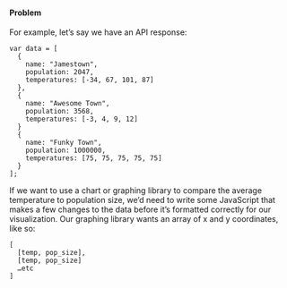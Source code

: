 #### Problem

For example, let’s say we have an API response:
```
var data = [
  {
    name: "Jamestown",
    population: 2047,
    temperatures: [-34, 67, 101, 87]
  },
  {
    name: "Awesome Town",
    population: 3568,
    temperatures: [-3, 4, 9, 12]
  }
  {
    name: "Funky Town",
    population: 1000000,
    temperatures: [75, 75, 75, 75, 75]
  }
];
```

If we want to use a chart or graphing library to compare the average temperature to population size, we’d need to write some JavaScript that makes a few changes to the data before it’s formatted correctly for our visualization. Our graphing library wants an array of x and y coordinates, like so:
```
[
  [temp, pop_size],
  [temp, pop_size]
  …etc
]
```

